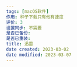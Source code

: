 ```yaml
---
tags: [macOS软件]
作用: 种子下载只有他有速度
评价: 3
设置同步: 不需要
是否已备份:
是否已重装:
title: 迅雷
date created: 2023-03-02
date modified: 2023-03-07
---
```

